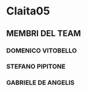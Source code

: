 # Claita05

## MEMBRI DEL TEAM 


### DOMENICO VITOBELLO
### STEFANO PIPITONE
### GABRIELE DE ANGELIS
